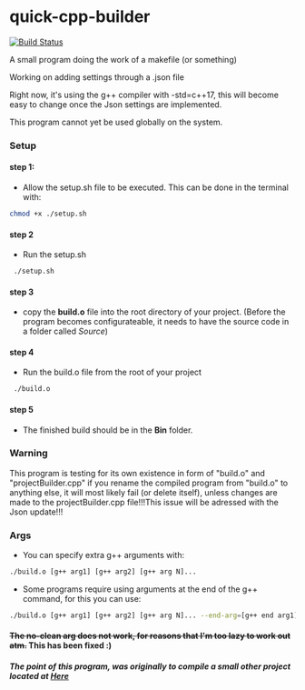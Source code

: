 # quick-cpp-builder
[![Build Status](https://travis-ci.com/stuckedstudio/quick-cpp-builder.svg?branch=master)](https://travis-ci.com/stuckedstudio/quick-cpp-builder)

A small program doing the work of a makefile (or something)

Working on adding settings through a .json file

Right now, it's using the g++ compiler with -std=c++17, this will become easy to change once the Json settings are implemented.

This program cannot yet be used globally on the system.
### Setup

#### step 1:
 - Allow the setup.sh file to be executed. This can be done in the terminal with:
 ```bash
 chmod +x ./setup.sh
 ```
#### step 2
- Run the setup.sh
```bash
 ./setup.sh
 ```
#### step 3
 - copy the **build.o** file into the root directory of your project. (Before the program becomes configurateable, it needs to have the source code in a folder called *Source*)
 
#### step 4
- Run the build.o file from the root of your project
```bash
 ./build.o
 ```

#### step 5
- The finished build should be in the **Bin** folder.
### Warning
This program is testing for its own existence in form of "build.o" and "projectBuilder.cpp" if you rename the compiled program from "build.o" to anything else, it will most likely fail (or delete itself), unless changes are made to the projectBuilder.cpp file!!!This issue will be adressed with the Json update!!!

### Args
- You can specify extra g++ arguments with:
```bash
./build.o [g++ arg1] [g++ arg2] [g++ arg N]...
```
- Some programs require using arguments at the end of the g++ command, for this you can use:
```bash
./build.o [g++ arg1] [g++ arg2] [g++ arg N]... --end-arg=[g++ end arg1] --end-arg=[g++ end argN]...
```
#### ~~The **no-clean** arg does not work, for reasons that I'm too lazy to work out atm.~~ This has been fixed :)


##### The point of this program, was originally to compile a small other project located at [Here](https://github.com/stuckedstudio/Isthatit)
